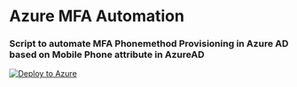 # Azure MFA Automation
### Script to automate MFA Phonemethod Provisioning in Azure AD based on Mobile Phone attribute in AzureAD

[![Deploy to Azure](https://aka.ms/deploytoazurebutton)](https://portal.azure.com/#create/Microsoft.Template/uri/https%3A%2F%2Fraw.githubusercontent.com%2FMSEndpointMgr%2FAzureAD%2Fmaster%2FAzureMFAProvisioning%2FRunbookDeploymentTemplate.json)
